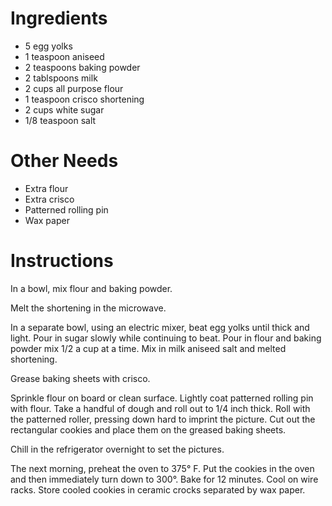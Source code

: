 # Ingredients
- 5 egg yolks
- 1 teaspoon aniseed
- 2 teaspoons baking powder
- 2 tablspoons milk
- 2 cups all purpose flour
- 1 teaspoon crisco shortening
- 2 cups white sugar
- 1/8 teaspoon salt

# Other Needs
- Extra flour
- Extra crisco
- Patterned rolling pin
- Wax paper

# Instructions
In a bowl, mix flour and baking powder.

Melt the shortening in the microwave.

In a separate bowl, using an electric mixer, beat egg yolks until thick and light. Pour in sugar slowly while continuing to beat. Pour in flour and baking powder mix 1/2 a cup at a time. Mix in milk aniseed salt and melted shortening.

Grease baking sheets with crisco.

Sprinkle flour on board or clean surface. Lightly coat patterned rolling pin with flour. Take a handful of dough and roll out to 1/4 inch thick. Roll with the patterned roller, pressing down hard to imprint the picture. Cut out the rectangular cookies and place them on the greased baking sheets.

Chill in the refrigerator overnight to set the pictures.

The next morning, preheat the oven to 375° F. Put the cookies in the oven and then immediately turn down to 300°. Bake for 12 minutes. Cool on wire racks. Store cooled cookies in ceramic crocks separated by wax paper.
